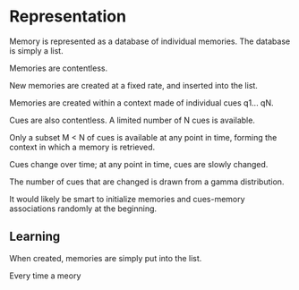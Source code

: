 # Representation

Memory is represented as a database of individual memories. The
database is simply a list.

Memories are contentless.

New memories are created at a fixed rate, and inserted into the list.

Memories are created within a context made of individual cues
q1... qN.

Cues are also contentless. A limited number of N cues is available.

Only a subset M < N of cues is available at any point in time, forming
the context in which a memory is retrieved.

Cues change over time; at any point in time, cues are slowly changed.

The number of cues that are changed is drawn from a gamma
distribution.

It would likely be smart to initialize memories and cues-memory
associations randomly at the beginning.

Learning
--------
When created, memories are simply put into the list.

Every time a meory 


